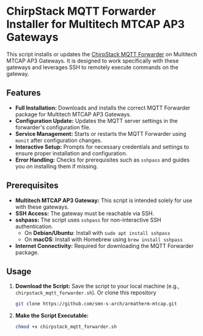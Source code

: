 # ChirpStack MQTT Forwarder Installer for Multitech MTCAP AP3 Gateways

This script installs or updates the [ChirpStack MQTT Forwarder](https://www.chirpstack.io/) on Multitech MTCAP AP3 Gateways. It is designed to work specifically with these gateways and leverages SSH to remotely execute commands on the gateway.

## Features

- **Full Installation:** Downloads and installs the correct MQTT Forwarder package for Multitech MTCAP AP3 Gateways.
- **Configuration Update:** Updates the MQTT server settings in the forwarder's configuration file.
- **Service Management:** Starts or restarts the MQTT Forwarder using `monit` after configuration changes.
- **Interactive Setup:** Prompts for necessary credentials and settings to ensure proper installation and configuration.
- **Error Handling:** Checks for prerequisites such as `sshpass` and guides you on installing them if missing.

## Prerequisites

- **Multitech MTCAP AP3 Gateway:** This script is intended solely for use with these gateways.
- **SSH Access:** The gateway must be reachable via SSH.
- **sshpass:** The script uses `sshpass` for non-interactive SSH authentication.
  - On **Debian/Ubuntu**: Install with `sudo apt install sshpass`
  - On **macOS**: Install with Homebrew using `brew install sshpass`
- **Internet Connectivity:** Required for downloading the MQTT Forwarder package.

## Usage

1. **Download the Script:** Save the script to your local machine (e.g., `chirpstack_mqtt_forwarder.sh`). Or clone this repository
    ```bash
    git clone https://github.com/smn-s-arch/armatherm-mtcap.git
2. **Make the Script Executable:**  
   ```bash
   chmod +x chirpstack_mqtt_forwarder.sh